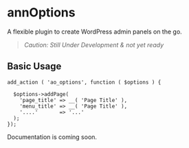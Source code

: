 # annOptions
A flexible plugin to create WordPress admin panels on the go.
> *Caution: Still Under Development & not yet ready*
## Basic Usage
```
add_action ( 'ao_options', function ( $options ) {

  $options->addPage(
    'page_title' => __( 'Page Title' ),
    'menu_title' => __( 'Page Title' ),
    '....'       => '...'
  );
});
```
Documentation is coming soon.

